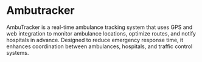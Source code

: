 # Ambutracker
AmbuTracker is a real-time ambulance tracking system that uses GPS and web integration to monitor ambulance locations, optimize routes, and notify hospitals in advance. Designed to reduce emergency response time, it enhances coordination between ambulances, hospitals, and traffic control systems.
